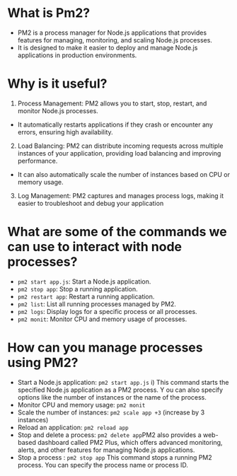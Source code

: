 # What is Pm2?
- PM2 is a process manager for Node.js applications that provides features for managing, monitoring, and scaling Node.js processes. 
- It is designed to make it easier to deploy and manage Node.js applications in production environments.
# Why is it useful?
1. Process Management: PM2 allows you to start, stop, restart, and monitor Node.js processes. 
- It automatically restarts applications if they crash or encounter any errors, ensuring high availability.

2. Load Balancing: PM2 can distribute incoming requests across multiple instances of your application, providing load balancing and improving performance. 
- It can also automatically scale the number of instances based on CPU or memory usage.

3. Log Management: PM2 captures and manages process logs, making it easier to troubleshoot and debug your application

# What are some of the commands we can use to interact with node processes?
- `pm2 start app.js`: Start a Node.js application.
- `pm2 stop app`: Stop a running application.
- `pm2 restart app`: Restart a running application.
- `pm2 list`: List all running processes managed by PM2.
- `pm2 logs`: Display logs for a specific process or all processes.
- `pm2 monit`: Monitor CPU and memory usage of processes.

# How can you manage processes using PM2?
- Start a Node.js application: `pm2 start app.js`
i) This command starts the specified Node.js application as a PM2 process. Y
ou can also specify options like the number of instances or the name of the process.
- Monitor CPU and memory usage: `pm2 monit`
- Scale the number of instances: `pm2 scale app +3` (increase by 3 instances)
- Reload an application: `pm2 reload app`
- Stop and delete a process: `pm2 delete app`PM2 also provides a web-based dashboard called PM2 Plus, which offers advanced monitoring, alerts, and other features for managing Node.js applications.
- Stop a process : `pm2 stop app`
This command stops a running PM2 process. You can specify the process name or process ID.